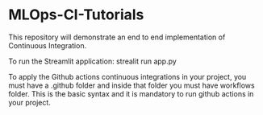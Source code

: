 # MLOps-CI-Tutorials
This repository will demonstrate an end to end implementation of Continuous Integration.

To run the Streamlit application:
strealit run app.py

To apply the Github actions continuous integrations in your project, you must have a .github folder and inside that folder you must have workflows folder. 
This is the basic syntax and it is mandatory to run github actions in your project.